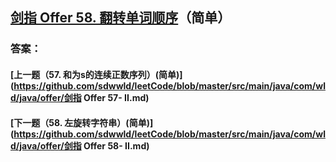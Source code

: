 ## [剑指 Offer 58. 翻转单词顺序](https://leetcode-cn.com/problems/merge-two-sorted-lists/)（简单）





### 答案：



#### [上一题（57. 和为s的连续正数序列）(简单)](https://github.com/sdwwld/leetCode/blob/master/src/main/java/com/wld/java/offer/剑指 Offer 57- II.md)

#### [下一题（58. 左旋转字符串）(简单)](https://github.com/sdwwld/leetCode/blob/master/src/main/java/com/wld/java/offer/剑指 Offer 58- II.md)